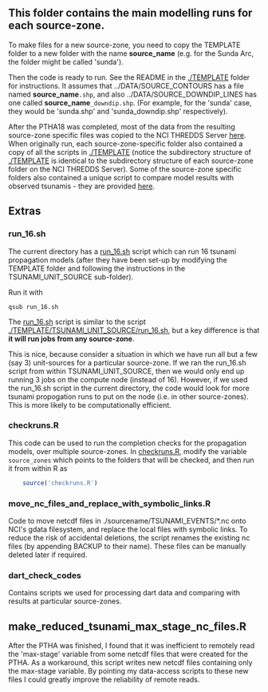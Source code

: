 This folder contains the main modelling runs for each source-zone.
-------------------------------------------------------------------

To make files for a new source-zone, you need to copy the TEMPLATE folder to a
new folder with the name **source_name** (e.g. for the Sunda Arc, the folder might
be called 'sunda').

Then the code is ready to run. See the README in the [./TEMPLATE](./TEMPLATE) 
folder for instructions. It assumes that ../DATA/SOURCE_CONTOURS has a
file named **source_name**`.shp`, and also ../DATA/SOURCE_DOWNDIP_LINES has one
called **source_name**`_downdip.shp`. (For example, for the 'sunda' case, they
would be 'sunda.shp' and 'sunda_downdip.shp' respectively). 

After the PTHA18 was completed, most of the data from the resulting source-zone
specific files was copied to the NCI THREDDS Server [here](https://thredds.nci.org.au/thredds/catalog/fj6/PTHA/AustPTHA_1/SOURCE_ZONES/catalog.html). When originally
run, each source-zone-specific folder also contained a copy of all the scripts
in [./TEMPLATE](./TEMPLATE) (notice the subdirectory structure of [./TEMPLATE](./TEMPLATE)
is identical to the subdirectory structure of each source-zone folder on the
NCI THREDDS Server). Some of the source-zone specific folders also contained a
unique script to compare model results with observed tsunamis - they are
provided [here](./dart_check_codes). 

## Extras

### run_16.sh

The current directory has a [run_16.sh](run_16.sh) script which can run 16 tsunami
propagation models (after they have been set-up by modifying the TEMPLATE
folder and following the instructions in the TSUNAMI_UNIT_SOURCE sub-folder).

Run it with

    qsub run_16.sh

The [run_16.sh](run_16.sh) script is similar to the script
[./TEMPLATE/TSUNAMI_UNIT_SOURCE/run_16.sh](./TEMPLATE/TSUNAMI_UNIT_SOURCE/run_16.sh),
but a key difference is that **it will run jobs from any source-zone**.

This is nice, because consider a situation in which we have run all but a few
(say 3) unit-sources for a particular source-zone. If we ran the run_16.sh
script from within TSUNAMI_UNIT_SOURCE, then we would only end up running 3
jobs on the compute node (instead of 16). However, if we used the run_16.sh
script in the current directory, the code would look for more tsunami
propogation runs to put on the node (i.e. in other source-zones).  This is more
likely to be computationally efficient. 

### checkruns.R

This code can be used to run the completion checks for the propagation models,
over multiple source-zones. In [checkruns.R](checkruns.R), modify the variable
`source_zones` which points to the folders that will be checked, and then
run it from within R as

```r
    source('checkruns.R')
```


### move_nc_files_and_replace_with_symbolic_links.R

Code to move netcdf files in ./sourcename/TSUNAMI_EVENTS/\*.nc onto NCI's gdata
filesystem, and replace the local files with symbolic links. To reduce the risk
of accidental deletions, the script renames the existing nc files (by appending
BACKUP to their name). These files can be manually deleted later if required.

### dart_check_codes

Contains scripts we used for processing dart data and comparing with results at
particular source-zones.

## make_reduced_tsunami_max_stage_nc_files.R

After the PTHA was finished, I found that it was inefficient to remotely read 
the 'max-stage' variable from some netcdf files that were created for the PTHA. 
As a workaround, this script writes new netcdf files containing only the
max-stage variable. By pointing my data-access scripts to these new files I could
greatly improve the reliability of remote reads.
